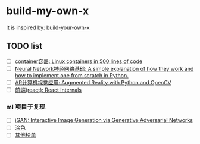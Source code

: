 # build-my-own-x

It is inspired by: [build-your-own-x](https://github.com/danistefanovic/build-your-own-x)

## TODO list

- [ ] [container容器: Linux containers in 500 lines of code](https://blog.lizzie.io/linux-containers-in-500-loc.html)
- [ ] [Neural Network神经网络基础: A simple explanation of how they work and how to implement one from scratch in Python.](https://victorzhou.com/blog/intro-to-neural-networks/)
- [ ] [AR计算机视觉应用: Augmented Reality with Python and OpenCV](https://bitesofcode.wordpress.com/2018/09/16/augmented-reality-with-python-and-opencv-part-2/)
- [ ] [前端(react): React Internals](https://mattgreer.dev/articles/react-internals-part-one-basic-rendering/)

### ml 项目于复现
- [ ] [iGAN: Interactive Image Generation via Generative Adversarial Networks](https://github.com/junyanz/iGAN)
- [ ] [涂色](https://github.com/lllyasviel/style2paints)
- [ ] [其他榜单](https://www.zhihu.com/question/27098881)
